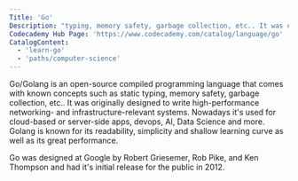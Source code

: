 ```yaml
---
Title: 'Go'
Description: "typing, memory safety, garbage collection, etc.. It was originally designed to write high-performance networking- and infrastructure-relevant systems. Nowadays it's used for cloud-based or server-side apps, devops, AI, Data Science and more. Golang is known for its readability, simplicity and shallow learning curve as well as its great performance. Go was designed at Google by Robert Griesemer, Rob Pike, and Ken Thompson and had it's initial release for the public in 2012."
Codecademy Hub Page: 'https://www.codecademy.com/catalog/language/go'
CatalogContent:
  - 'learn-go'
  - 'paths/computer-science'
---
```


Go/Golang is an open-source compiled programming language that comes with known concepts such as static typing, memory safety, garbage collection, etc.. It was originally designed to write high-performance networking- and infrastructure-relevant systems. Nowadays it's used for cloud-based or server-side apps, devops, AI, Data Science and more. Golang is known for its readability, simplicity and shallow learning curve as well as its great performance.

Go was designed at Google by Robert Griesemer, Rob Pike, and Ken Thompson and had it's initial release for the public in 2012. 

